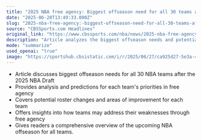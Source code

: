 ```yaml
---
title: "2025 NBA free agency: Biggest offseason need for all 30 teams after NBA Draft"
date: "2025-06-28T13:49:33.000Z"
slug: "2025-nba-free-agency:-biggest-offseason-need-for-all-30-teams-after-nba-draft"
source: "CBSSports.com Headlines"
original_link: "https://www.cbssports.com/nba/news/2025-nba-free-agency-biggest-offseason-need-for-all-30-teams-after-nba-draft/"
description: "Article analyzes the biggest offseason needs and potential roster changes for all 30 NBA teams post-2025 NBA Draft, predicting priorities in free agency and addressing areas of improvement."
mode: "summarize"
used_openai: "true"
image: "https://sportshub.cbsistatic.com/i/r/2025/06/27/ca925d27-5e3a-4244-b39b-e5d79d4a89aa/thumbnail/1200x675/58bc115527d8c1460b943ddfed76f296/jonathan-kuminga-michael-porter-g.jpg"
---
```


- Article discusses biggest offseason needs for all 30 NBA teams after the 2025 NBA Draft
- Provides analysis and predictions for each team's priorities in free agency
- Covers potential roster changes and areas of improvement for each team
- Offers insights into how teams may address their weaknesses through free agency
- Gives readers a comprehensive overview of the upcoming NBA offseason for all teams.